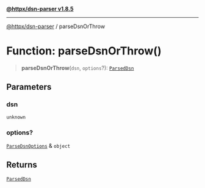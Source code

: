 [**@httpx/dsn-parser v1.8.5**](../README.md)

***

[@httpx/dsn-parser](../README.md) / parseDsnOrThrow

# Function: parseDsnOrThrow()

> **parseDsnOrThrow**(`dsn`, `options`?): [`ParsedDsn`](../type-aliases/ParsedDsn.md)

## Parameters

### dsn

`unknown`

### options?

[`ParseDsnOptions`](../type-aliases/ParseDsnOptions.md) & `object`

## Returns

[`ParsedDsn`](../type-aliases/ParsedDsn.md)
